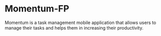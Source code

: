 # Momentum-FP
Momentum is a task management mobile application that allows users to manage their tasks and helps them in increasing their productivity.

